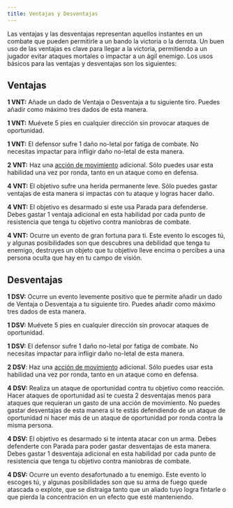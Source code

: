 ```yaml
---
title: Ventajas y Desventajas
---
```


Las ventajas y las desventajas representan aquellos instantes en un combate que pueden permitirle a un bando la victoria o la derrota. Un buen uso de las ventajas es clave para llegar a la victoria, permitiendo a un jugador evitar ataques mortales o impactar a un ágil enemigo. Los usos básicos para las ventajas y desventajas son los siguientes:

## Ventajas

**1 VNT:** Añade un dado de Ventaja o Desventaja a tu siguiente tiro. Puedes añadir como máximo tres dados de esta manera.

**1 VNT:** Muévete 5 pies en cualquier dirección sin provocar ataques de oportunidad.

**1 VNT:** El defensor sufre 1 daño no-letal por fatiga de combate. No necesitas impactar para infligir daño no-letal de esta manera. 

**2 VNT:** Haz una [acción de movimiento](https://raldamain.com/rules/Reglas%20adicionales/reglas%20de%20combate.html#acci%C3%B3n-de-movimiento) adicional. Sólo puedes usar esta habilidad una vez por ronda, tanto en un ataque como en defensa.

**4 VNT:** El objetivo sufre una herida permanente leve. Sólo puedes gastar ventajas de esta manera si impactas con tu ataque y logras hacer daño.

**4 VNT:** El objetivo es desarmado si este usa Parada para defenderse. Debes gastar 1 ventaja adicional en esta habilidad por cada punto de resistencia que tenga tu objetivo contra maniobras de combate.

**4 VNT:** Ocurre un evento de gran fortuna para ti. Este evento lo escoges tú, y algunas posibilidades son que descubres una debilidad que tenga tu enemigo, destruyes un objeto que tu objetivo lleve encima o percibes a una persona oculta que hay en tu campo de visión.

## Desventajas

**1 DSV:** Ocurre un evento levemente positivo que te permite añadir un dado de Ventaja o Desventaja a tu siguiente tiro. Puedes añadir como máximo tres dados de esta manera.

**1 DSV:** Muévete 5 pies en cualquier dirección sin provocar ataques de oportunidad.

**1 DSV:** El defensor sufre 1 daño no-letal por fatiga de combate. No necesitas impactar para infligir daño no-letal de esta manera. 

**2 DSV**: Haz una [acción de movimiento](https://raldamain.com/rules/Reglas%20adicionales/reglas%20de%20combate.html#acci%C3%B3n-de-movimiento) adicional. Sólo puedes usar esta habilidad una vez por ronda, tanto en un ataque como en defensa.

**4 DSV:** Realiza un ataque de oportunidad contra tu objetivo como reacción. Hacer ataques de oportunidad así te cuesta 2 desventajas menos para ataques que requieran un gasto de una acción de movimiento. No puedes gastar desventajas de esta manera si te estás defendiendo de un ataque de oportunidad ni hacer más de un ataque de oportunidad por ronda contra la misma persona.

**4 DSV:** El objetivo es desarmado si te intenta atacar con un arma. Debes defenderte con Parada para poder gastar desventajas de esta manera. Debes gastar 1 desventaja adicional en esta habilidad por cada punto de resistencia que tenga tu objetivo contra maniobras de combate.

**4 DSV:** Ocurre un evento desafortunado a tu enemigo. Este evento lo escoges tú, y algunas posibilidades son que su arma de fuego quede atascada o explote, que se distraiga tanto que un aliado tuyo logra fintarle o que pierda la concentración en un efecto que esté manteniendo.


